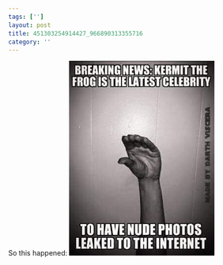 ```yaml
---
tags: ['']
layout: post
title: 451303254914427_966890313355716
category: ''
---
```

So this happened:
![451303254914427_966890313355716](/uploads/2015-6-6-451303254914427_966890313355716.jpg)
